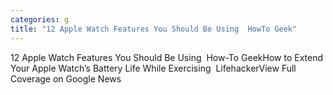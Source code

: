 ```yaml
---
categories: g
title: "12 Apple Watch Features You Should Be Using  HowTo Geek"
---
```

12 Apple Watch Features You Should Be Using&nbsp;&nbsp;How-To GeekHow to Extend Your Apple Watch’s Battery Life While Exercising&nbsp;&nbsp;LifehackerView Full Coverage on Google News